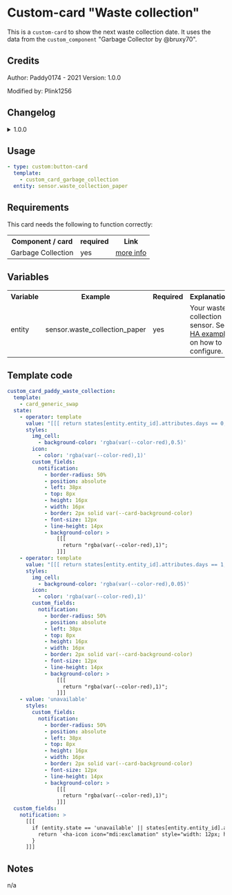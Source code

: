 # Custom-card "Waste collection"
This is a `custom-card` to show the next waste collection date. It uses the data from the `custom_component` "Garbage Collector by @bruxy70".

## Credits
Author: Paddy0174 - 2021
Version: 1.0.0

Modified by: Plink1256

## Changelog
<details>
<summary>1.0.0</summary>
Initial release
</details>

## Usage

```yaml
- type: custom:button-card
  template:
    - custom_card_garbage_collection
  entity: sensor.waste_collection_paper
```

## Requirements
This card needs the following to function correctly:
<table>
<tr>
<th>Component / card</th>
<th>required</th>
<th>Link</th>
</tr>
<tr>
<td>Garbage Collection</td>
<td>yes</td>
<td><a href="https://github.com/bruxy70/Garbage-Collection">more info</a></td>
</tr>
</table>

## Variables
<table>
<tr>
<th>Variable</th>
<th>Example</th>
<th>Required</th>
<th>Explanation</th>
</tr>
<tr>
<td>entity</td>
<td>sensor.waste_collection_paper</td>
<td>yes</td>
<td>Your waste collection sensor. See <a href="#homeassistant">HA example</a> on how to configure.</td>
</tr>
</table>

## Template code

```yaml
custom_card_paddy_waste_collection:
  template:
    - card_generic_swap
  state:
    - operator: template
      value: "[[[ return states[entity.entity_id].attributes.days == 0; ]]]"
      styles:
        img_cell:
          - background-color: 'rgba(var(--color-red),0.5)'
        icon:
          - color: 'rgba(var(--color-red),1)'
        custom_fields:
          notification:
            - border-radius: 50%
            - position: absolute
            - left: 38px
            - top: 8px
            - height: 16px
            - width: 16px
            - border: 2px solid var(--card-background-color)
            - font-size: 12px
            - line-height: 14px
            - background-color: >
                [[[
                  return "rgba(var(--color-red),1)";
                ]]]
    - operator: template
      value: "[[[ return states[entity.entity_id].attributes.days == 1; ]]]"
      styles:
        img_cell:
          - background-color: 'rgba(var(--color-red),0.05)'
        icon:
          - color: 'rgba(var(--color-red),1)'
        custom_fields:
          notification:
            - border-radius: 50%
            - position: absolute
            - left: 38px
            - top: 8px
            - height: 16px
            - width: 16px
            - border: 2px solid var(--card-background-color)
            - font-size: 12px
            - line-height: 14px
            - background-color: >
                [[[
                  return "rgba(var(--color-red),1)";
                ]]]
    - value: 'unavailable'
      styles:
        custom_fields:
          notification:
            - border-radius: 50%
            - position: absolute
            - left: 38px
            - top: 8px
            - height: 16px
            - width: 16px
            - border: 2px solid var(--card-background-color)
            - font-size: 12px
            - line-height: 14px
            - background-color: >
                [[[
                  return "rgba(var(--color-red),1)";
                ]]]
  custom_fields:
    notification: >
      [[[
        if (entity.state == 'unavailable' || states[entity.entity_id].attributes.days == 0 || states[entity.entity_id].attributes.days == 1){
          return `<ha-icon icon="mdi:exclamation" style="width: 12px; height: 12px; color: var(--primary-background-color);"></ha-icon>`
        }
      ]]]
```
## Notes
n/a
